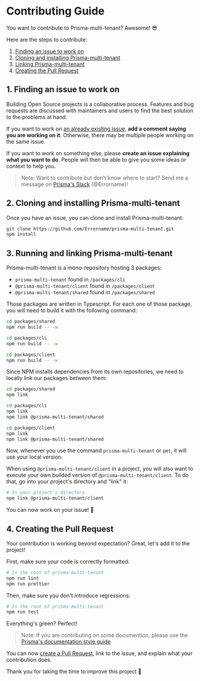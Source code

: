 # Contributing Guide

You want to contribute to Prisma-multi-tenant? Awesome! 😎

Here are the steps to contribute:

1. [Finding an issue to work on](#1-finding-an-issue-to-work-on)
2. [Cloning and installing Prisma-multi-tenant](#2-cloning-and-installing-prisma-multi-tenant)
3. [Linking Prisma-multi-tenant](#3-linking-prisma-multi-tenant)
4. [Creating the Pull Request](#4-creating-the-pull-request)

## 1. Finding an issue to work on

Building Open Source projects is a collaborative process. Features and bug requests are discussed with maintainers and users to find the best solution to the problems at hand.

If you want to work on [an already existing issue](https://github.com/Errorname/prisma-multi-tenant/issues), **add a comment saying you are working on it**. Otherwise, there may be multiple people working on the same issue.

If you want to work on something else, please **create an issue explaining what you want to do**. People will then be able to give you some ideas or context to help you.

> Note: Want to contribute but don't know where to start? Send me a message on [Prisma's Slack](https://slack.prisma.io/) (@Errorname)!

## 2. Cloning and installing Prisma-multi-tenant

Once you have an issue, you can clone and install Prisma-multi-tenant:

```sh
git clone https://github.com/Errorname/prisma-multi-tenant.git
npm install
```

## 3. Running and linking Prisma-multi-tenant

Prisma-multi-tenant is a mono-repository hosting 3 packages:

- `prisma-multi-tenant` found in `/packages/cli`
- `@prisma-multi-tenant/client` found in `/packages/client`
- `@prisma-multi-tenant/shared` found in `/packages/shared`

Those packages are written in Typescript. For each one of those package, you will need to build it with the following command:

```sh
cd packages/shared
npm run build -- -w

cd packages/cli
npm run build -- -w

cd packages/client
npm run build -- -w
```

Since NPM installs dependencies from its own repositories, we need to locally link our packages between them:

```sh
cd packages/shared
npm link

cd packages/cli
npm link
npm link @prisma-multi-tenant/shared

cd packages/client
npm link
npm link @prisma-multi-tenant/shared
```

Now, whenever you use the command `prisma-multi-tenant` or `pmt`, it will use your local version.

When using `@prisma-multi-tenant/client` in a project, you will also want to execute your own builded version of `@prisma-multi-tenant/client`. To do that, go into your project's directory and "link" it:

```sh
# In your project's directory
npm link @prisma-multi-tenant/client
```

You can now work on your issue! 🥳

## 4. Creating the Pull Request

Your contribution is working beyond expectation? Great, let's add it to the project!

First, make sure your code is correctly formatted:

```sh
# In the root of prisma-multi-tenant
npm run lint
npm run prettier
```

Then, make sure you don't introduce regressions:

```sh
# In the root of prisma-multi-tenant
npm run test
```

Everything's green? Perfect!

> Note: If you are contributing on some documention, please use the [Prisma's documentation style guide](https://www.prisma.io/more/style-guide)

You can now [create a Pull Request](https://github.com/Errorname/prisma-multi-tenant/compare), link to the issue, and explain what your contribution does.

Thank you for taking the time to improve this project 🙂
